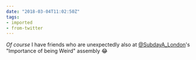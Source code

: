 ```yaml
---
date: "2018-03-04T11:02:50Z"
tags:
- imported
- from-twitter
---
```

*Of course* I have friends who are unexpectedly also at [@SubdayA_London](https://twitter.com/SubdayA_London)'s "Importance of being Weird" assembly 😂
